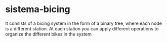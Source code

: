# sistema-bicing
It consists of a bicing system in the form of a binary tree, where each node is a different station. At each station you can apply different operations to organize the different bikes in the system
